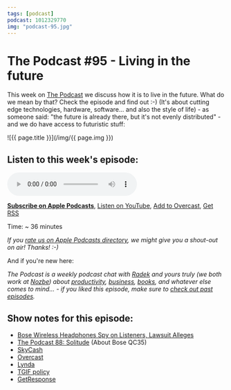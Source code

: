 ```yaml
---
tags: [podcast]
podcast: 1012329770
img: "podcast-95.jpg"
---
```


# The Podcast #95 - Living in the future

This week on [The Podcast][p] we discuss how it is to live in the future. What do we mean by that? Check the episode and find out :-) (It's about cutting edge technologies, hardware, software... and also the style of life) - as someone said: "the future is already there, but it's not evenly distributed" - and we do have access to futuristic stuff:

<!--More-->

![{{ page.title }}](/img/{{ page.img }})

## Listen to this week's episode:

<audio controls>
<source src="https://files.nozbe.com/podcast/095.mp3" type="audio/mpeg">
</audio>

**[Subscribe on Apple Podcasts][i]**, [Listen on YouTube][y], [Add to Overcast][ov], [Get RSS][rss]

Time: ~ 36 minutes

*If you [rate us on Apple Podcasts directory][i], we might give you a shout-out on air! Thanks! :-)*

And if you're new here:

*The Podcast is a weekly podcast chat with [Radek][r] and yours truly (we both work at [Nozbe][n]) about [productivity](/productivity), [business](/business), [books](/books), and whatever else comes to mind… - if you liked this episode, make sure to [check out past episodes](/podcast).*

## Show notes for this episode:

  * [Bose Wireless Headphones Spy on Listeners, Lawsuit Alleges](https://www.macrumors.com/2017/04/20/bose-headphones-spy-listeners-lawsuit-alleges/)
  * [The Podcast 88: Solitude](/podcast-88) (About Bose QC35)
  * [SkyCash](http://www.skycash.com/)
  * [Overcast](https://overcast.fm/)
  * [Lynda](https://www.lynda.com/)
  * [TGIF policy](https://sliwinski.com/tgif/)
  * [GetResponse](https://www.getresponse.com/)

[ov]: https://overcast.fm/itunes1012329770/the-podcast
[y]: https://michael.gratis/thepodcastyt
[rss]: https://thepodcast.fm/episodes?format=RSS
[e]: /podcast-95
[p]: /podcast
[n]: https://nozbe.com/?a=mike
[r]: https://michael.gratis/radex
[i]: https://michael.gratis/thepodcast
[o]: https://michael.gratis/ipadonly

[pm]: http://productivemag.com/